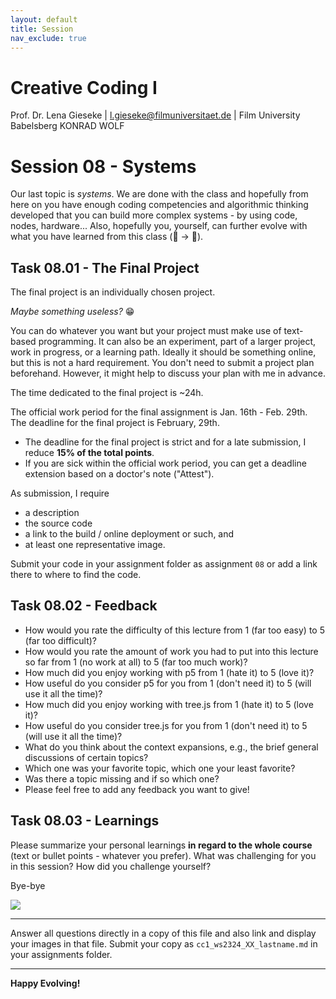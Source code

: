 ```yaml
---
layout: default
title: Session
nav_exclude: true
---
```



# Creative Coding I

Prof. Dr. Lena Gieseke \| l.gieseke@filmuniversitaet.de  \| Film University Babelsberg KONRAD WOLF
  


# Session 08 - Systems

Our last topic is *systems*. We are done with the class and hopefully from here on you have enough coding competencies and algorithmic thinking developed that you can build more complex systems - by using code, nodes, hardware... Also, hopefully you, yourself, can further evolve with what you have learned from this class (🐛 -> 🦋). 

## Task 08.01 - The Final Project 

The final project is an individually chosen project. 
  
*Maybe something useless?* 😁  
  
You can do whatever you want but your project must make use of text-based programming. It can also be an experiment, part of a larger project, work in progress, or a learning path. Ideally it should be something online, but this is not a hard requirement. You don't need to submit a project plan beforehand. However, it might help to discuss your plan with me in advance.  

The time dedicated to the final project is ~24h.

The official work period for the final assignment is Jan. 16th - Feb. 29th. The deadline for the final project is February, 29th.

* The deadline for the final project is strict and for a late submission, I reduce **15% of the total points**.
* If you are sick within the official work period, you can get a deadline extension based on a doctor's note ("Attest").

As submission, I require

* a description
* the source code
* a link to the build / online deployment or such, and
* at least one representative image.
 
Submit your code in your assignment folder as assignment `08` or add a link there to where to find the code.


## Task 08.02 - Feedback

* How would you rate the difficulty of this lecture from 1 (far too easy) to 5 (far too difficult)?
* How would you rate the amount of work you had to put into this lecture so far from 1 (no work at all) to 5 (far too much work)?
* How much did you enjoy working with p5 from 1 (hate it) to 5 (love it)?
* How useful do you consider p5 for you from 1 (don't need it) to 5 (will use it all the time)?
* How much did you enjoy working with tree.js from 1 (hate it) to 5 (love it)?
* How useful do you consider tree.js for you from 1 (don't need it) to 5 (will use it all the time)?
* What do you think about the context expansions, e.g., the brief general discussions of certain topics?
* Which one was your favorite topic, which one your least favorite?
* Was there a topic missing and if so which one?
* Please feel free to add any feedback you want to give!


## Task 08.03 - Learnings

Please summarize your personal learnings **in regard to the whole course** (text or bullet points - whatever you prefer). What was challenging for you in this session? How did you challenge yourself?



Bye-bye  

![](https://media.giphy.com/media/G5h04AkAvAHcs/giphy.gif)

---

Answer all questions directly in a copy of this file and also link and display your images in that file. Submit your copy as `cc1_ws2324_XX_lastname.md` in your assignments folder.


---

**Happy Evolving!**
